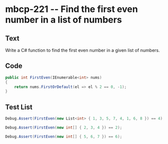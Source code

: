 # mbcp-221 -- Find the first even number in a list of numbers

## Text

Write a C# function to find the first even number in a given list of numbers.

## Code

```csharp
public int FirstEven(IEnumerable<int> nums)
{
    return nums.FirstOrDefault(el => el % 2 == 0, -1);
}
```

## Test List

```csharp
Debug.Assert(FirstEven(new List<int> { 1, 3, 5, 7, 4, 1, 6, 8 }) == 4);
```

```csharp
Debug.Assert(FirstEven(new int[] { 2, 3, 4 }) == 2);
```

```csharp
Debug.Assert(FirstEven(new int[] { 5, 6, 7 }) == 6);
```
